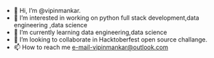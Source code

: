 - 👋 Hi, I’m @vipinmankar.
- 👀 I’m interested in working on python full stack development,data engineering ,data science
- 🌱 I’m currently learning data engineering,data science
- 💞️ I’m looking to collaborate in Hacktoberfest open source challange.
- 📫 How to reach me e-mail-vipinmankar@outlook.com

<!---
vipinmankar/vipinmankar is a ✨ special ✨ repository because its `README.md` (this file) appears on your GitHub profile.
You can click the Preview link to take a look at your changes.
--->
